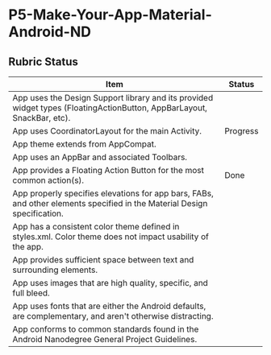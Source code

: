 # P5-Make-Your-App-Material-Android-ND
## Rubric Status
| Item                                                                                                                     | Status |
|--------------------------------------------------------------------------------------------------------------------------|--------|
| App uses the Design Support library and its provided widget types (FloatingActionButton, AppBarLayout, SnackBar, etc).   |        |
| App uses CoordinatorLayout for the main Activity.                                                                        |   Progress     |
| App theme extends from AppCompat.                                                                                        |        |
| App uses an AppBar and associated Toolbars.                                                                              |        |
| App provides a Floating Action Button for the most common action(s).                                                     |  Done      |
| App properly specifies elevations for app bars, FABs, and other elements specified in the Material Design specification. |        |
| App has a consistent color theme defined in styles.xml. Color theme does not impact usability of the app.                |        |
| App provides sufficient space between text and surrounding elements.                                                     |        |
| App uses images that are high quality, specific, and full bleed.                                                         |        |
| App uses fonts that are either the Android defaults, are complementary, and aren't otherwise distracting.                |        |
| App conforms to common standards found in the Android Nanodegree General Project Guidelines.                             |        |